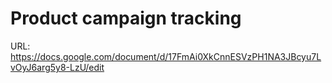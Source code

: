 #  Product campaign tracking

URL: https://docs.google.com/document/d/17FmAi0XkCnnESVzPH1NA3JBcyu7LvOyJ6arg5y8-LzU/edit
